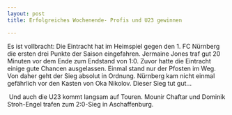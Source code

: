```yaml
---
layout: post
title: Erfolgreiches Wochenende- Profis und U23 gewinnen

---
```


Es ist vollbracht: Die Eintracht hat im Heimspiel gegen den 1. FC Nürnberg die ersten drei Punkte der Saison eingefahren. Jermaine Jones traf gut 20 Minuten vor dem Ende zum Endstand von 1:0. Zuvor hatte die Eintracht einige gute Chancen ausgelassen. Einmal stand nur der Pfosten im Weg. Von daher geht der Sieg absolut in Ordnung. Nürnberg kam nicht einmal gefährlich vor den Kasten von Oka Nikolov. Dieser Sieg tut gut...

 Und auch die U23 kommt langsam auf Touren. Mounir Chaftar und Dominik Stroh-Engel trafen zum 2:0-Sieg in Aschaffenburg.

